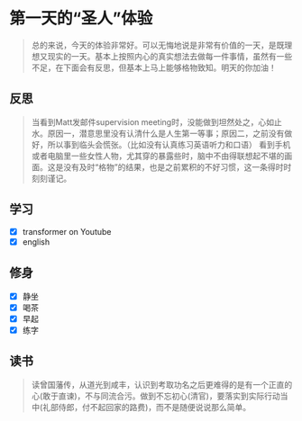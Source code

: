 # 第一天的“圣人”体验

> 总的来说，今天的体验非常好。可以无悔地说是非常有价值的一天，是既理想又现实的一天。基本上按照内心的真实想法去做每一件事情，虽然有一些不足，在下面会有反思，但基本上马上能够格物致知。明天的你加油！

## 反思

> 当看到Matt发邮件supervision meeting时，没能做到坦然处之，心如止水。原因一，潜意思里没有认清什么是人生第一等事；原因二，之前没有做好，所以事到临头会慌张。（比如没有认真练习英语听力和口语） 
> 看到手机或者电脑里一些女性人物，尤其穿的暴露些时，脑中不由得联想起不堪的画面。这是没有及时“格物”的结果，也是之前累积的不好习惯，这一条得时时刻刻谨记。

## 学习

- [x] transformer on Youtube
- [x] english

## 修身

- [x] 静坐
- [x] 喝茶
- [x] 早起
- [x] 练字

## 读书

> 读曾国藩传，从道光到咸丰，认识到考取功名之后更难得的是有一个正直的心(敢于直谏)，不与同流合污。做到不忘初心(清官)，要落实到实际行动当中(礼部侍郎，付不起回家的路费)，而不是随便说说那么简单。
